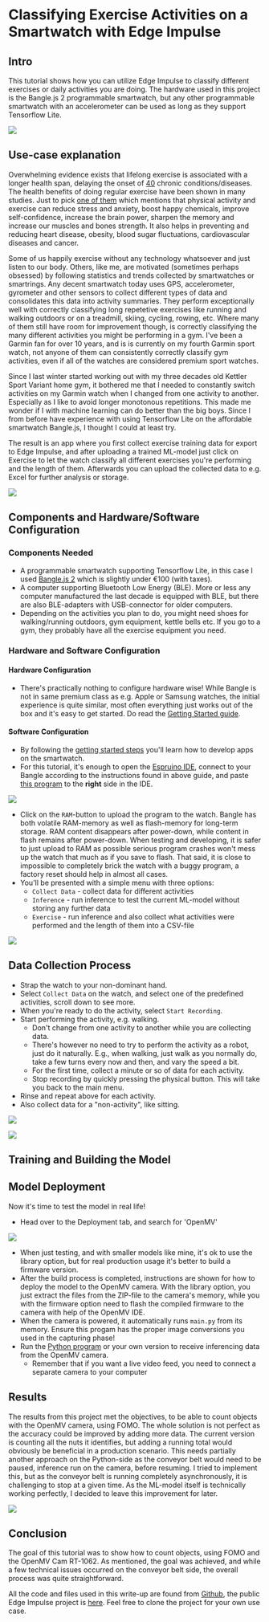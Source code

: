 # Classifying Exercise Activities on a Smartwatch with Edge Impulse

## Intro

This tutorial shows how you can utilize Edge Impulse to classify different exercises or daily activities you are doing. The hardware used in this project is the Bangle.js 2 programmable smartwatch, but any other programmable smartwatch with an accelerometer can be used as long as they support Tensorflow Lite.

![](/images/Bangle-01.jpg)

## Use-case explanation

Overwhelming evidence exists that lifelong exercise is associated with a longer health span, delaying the onset of [40](https://perspectivesinmedicine.cshlp.org/content/8/7/a029694.short) chronic conditions/diseases. The health benefits of doing regular exercise have been shown in many studies. Just to pick [one of them](https://www.kheljournal.com/archives/2016/vol3issue5/PartA/3-4-55-201.pdf) which mentions that physical activity and exercise can reduce stress and anxiety, boost happy chemicals, improve self-confidence, increase the brain power, sharpen the memory and increase our muscles and bones strength. It also helps in preventing and reducing heart disease, obesity, blood sugar fluctuations, cardiovascular diseases and cancer.

Some of us happily exercise without any technology whatsoever and just listen to our body. Others, like me, are motivated (sometimes perhaps obsessed) by following statistics and trends collected by smartwatches or smartrings. Any decent smartwatch today uses GPS, accelerometer, gyrometer and other sensors to collect different types of data and consolidates this data into activity summaries. They perform exceptionally well with correctly classifying long repetetive exercises like running and walking outdoors or on a treadmill, skiing, cycling, rowing, etc. Where many of them still have room for improvement though, is correctly classifying the many different activities you might be performing in a gym. I've been a Garmin fan for over 10 years, and is is currently on my fourth Garmin sport watch, not anyone of them can consistently correctly classify gym activities, even if all of the watches are considered premium sport watches.

Since I last winter started working out with my three decades old Kettler Sport Variant home gym, it bothered me that I needed to constantly switch activities on my Garmin watch when I changed from one activity to another. Especially as I like to avoid longer monotonous repetitions. This made me wonder if I with machine learning can do better than the big boys. Since I from before have experience with using Tensorflow Lite on the affordable smartwatch Bangle.js, I thought I could at least try.

The result is an app where you first collect exercise training data for export to Edge Impulse, and after uploading a trained ML-model just click on Exercise to let the watch classify all different exercises you're performing and the length of them. Afterwards you can upload the collected data to e.g. Excel for further analysis or storage.

![](/images/Kettler%20Sport%20Variant%2003.jpg)


## Components and Hardware/Software Configuration

### Components Needed

- A programmable smartwatch supporting Tensorflow Lite, in this case I used [Bangle.js 2](https://www.espruino.com/Bangle.js2) which is slightly under €100 (with taxes).
- A computer supporting Bluetooth Low Energy (BLE). More or less any computer manufactured the last decade is equipped with BLE, but there are also BLE-adapters with USB-connector for older computers.
- Depending on the activities you plan to do, you might need shoes for walking/running outdoors, gym equipment, kettle bells etc. If you go to a gym, they probably have all the exercise equipment you need.


### Hardware and Software Configuration

#### Hardware Configuration
- There's practically nothing to configure hardware wise! While Bangle is not in same premium class as e.g. Apple or Samsung watches, the initial experience is quite similar, most often everything just works out of the box and it's easy to get started. Do read the [Getting Started guide](https://banglejs.com/start2).

#### Software Configuration

- By following the [getting started steps](https://www.espruino.com/Bangle.js+Development) you'll learn how to develop apps on the smartwatch.
- For this tutorial, it's enough to open the [Espruino IDE](https://www.espruino.com/ide/), connect to your Bangle according to the instructions found in above guide, and paste [this program](/src/collect_and_classify_TF_v0.8.js) to the **right** side in the IDE.

![](/images/Espr_IDE-10.jpg)

- Click on the `RAM`-button to upload the program to the watch. Bangle has both volatile RAM-memory as well as flash-memory for long-term storage. RAM content disappears after power-down, while content in flash remains after power-down. When testing and developing, it is safer to just upload to RAM as possible serious program crashes won't mess up the watch that much as if you save to flash. That said, it is close to impossible to completely brick the watch with a buggy program, a factory reset should help in almost all cases.
- You'll be presented with a simple menu with three options:
    - `Collect Data`    - collect data for different activities
    - `Inference`       - run inference to test the current ML-model without storing any further data
    - `Exercise`        - run inference and also collect what activities were performed and the length of them into a CSV-file


![](/images/Bangle-Exerc-01.jpg)

## Data Collection Process

- Strap the watch to your non-dominant hand.
- Select `Collect Data` on the watch, and select one of the predefined activities, scroll down to see more.
- When you're ready to do the activity, select `Start Recording`.
- Start performing the activity, e.g. walking.
    - Don't change from one activity to another while you are collecting data.
    - There's however no need to try to perform the activity as a robot, just do it naturally. E.g., when walking, just walk as you normally do, take a few turns every now and then, and vary the speed a bit.
    - For the first time, collect a minute or so of data for each activity.
    - Stop recording by quickly pressing the physical button. This will take you back to the main menu.
- Rinse and repeat above for each activity.
- Also collect data for a "non-activity", like sitting.

![](/images/Bangle-Exerc-02.jpg)

![](/images/Bangle-Exerc-03.jpg)

## Training and Building the Model





## Model Deployment

Now it's time to test the model in real life!

- Head over to the Deployment tab, and search for 'OpenMV'

![](/Images/Deployment_compressed.png)

- When just testing, and with smaller models like mine, it's ok to use the library option, but for real production usage it's better to build a firmware version.
- After the build process is completed, instructions are shown for how to deploy the model to the OpenMV camera. With the library option, you just extract the files from the ZIP-file to the camera's memory, while you with the firmware option need to flash the compiled firmware to the camera with help of the OpenMV IDE.
- When the camera is powered, it automatically runs ```main.py``` from its memory. Ensure this progam has the proper image conversions you used in the capturing phase! 
- Run the [Python program](/nuts_conveyor/Dobot%20conveyor%20-%20object%20counting.py) or your own version to receive inferencing data from the OpenMV camera. 
    - Remember that if you want a live video feed, you need to connect a separate camera to your computer



## Results

The results from this project met the objectives, to be able to count objects with the OpenMV camera, using FOMO. The whole solution is not perfect as the accuracy could be improved by adding more data. The current version is counting all the nuts it identifies, but adding a running total would obviously be beneficial in a production scenario. This needs partially another approach on the Python-side as the conveyor belt would need to be paused, inference run on the camera, before resuming. I tried to implement this, but as the conveyor belt is running completely asynchronously, it is challenging to stop at a given time. As the ML-model itself is technically working perfectly, I decided to leave this improvement for later.

![](/Videos/Counting_nuts_with_conveyor_belt.gif)

## Conclusion

The goal of this tutorial was to show how to count objects, using FOMO and the OpenMV Cam RT-1062. As mentioned, the goal was achieved, and while a few technical issues occurred on the conveyor belt side, the overall process was quite straightforward. 

All the code and files used in this write-up are found from [Github](https://github.com/baljo/count_nuts), the public Edge Impulse project is [here](https://studio.edgeimpulse.com/studio/527570). Feel free to clone the project for your own use case.
